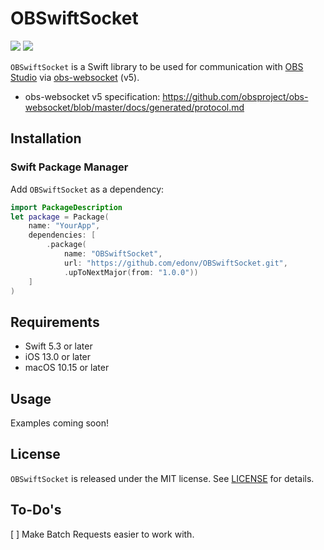 # OBSwiftSocket

[![](https://img.shields.io/endpoint?url=https%3A%2F%2Fswiftpackageindex.com%2Fapi%2Fpackages%2Fedonv%2FOBSwiftSocket%2Fbadge%3Ftype%3Dswift-versions)](https://swiftpackageindex.com/edonv/OBSwiftSocket)
[![](https://img.shields.io/endpoint?url=https%3A%2F%2Fswiftpackageindex.com%2Fapi%2Fpackages%2Fedonv%2FOBSwiftSocket%2Fbadge%3Ftype%3Dplatforms)](https://swiftpackageindex.com/edonv/OBSwiftSocket)

`OBSwiftSocket` is a Swift library to be used for communication with [OBS Studio](https://obsproject.com/) via [obs-websocket](https://github.com/obsproject/obs-websocket) (v5).

- obs-websocket v5 specification: https://github.com/obsproject/obs-websocket/blob/master/docs/generated/protocol.md

## Installation

### Swift Package Manager

Add `OBSwiftSocket` as a dependency:

```swift
import PackageDescription
let package = Package(
    name: "YourApp",
    dependencies: [
        .package(
            name: "OBSwiftSocket",
            url: "https://github.com/edonv/OBSwiftSocket.git",
            .upToNextMajor(from: "1.0.0"))
    ]
)
```

## Requirements
- Swift 5.3 or later
- iOS 13.0 or later
- macOS 10.15 or later

## Usage

Examples coming soon!

## License

`OBSwiftSocket` is released under the MIT license. See [LICENSE](https://github.com/edonv/OBSwiftSocket/blob/main/LICENSE) for details.

## To-Do's

[ ] Make Batch Requests easier to work with.
